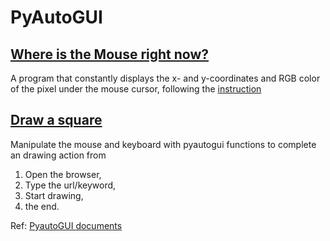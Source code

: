 # PyAutoGUI

## [Where is the Mouse right now?](https://github.com/TimLaiTW/Python-PyAutiGUI/blob/master/MouseNow.py)
A program that constantly displays the x- and y-coordinates and RGB color of the pixel under the mouse cursor, following the [instruction](https://automatetheboringstuff.com/chapter18/)

## [Draw a square](https://github.com/TimLaiTW/Python-PyAutiGUI/blob/master/DrawASquare.py)
Manipulate the mouse and keyboard with pyautogui functions to complete an drawing action from 
1. Open the browser,
2. Type the url/keyword,
3. Start drawing,
4. the end.

Ref: [PyautoGUI documents](https://pyautogui.readthedocs.io/en/latest/)
